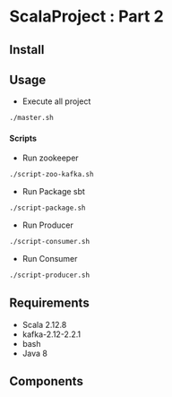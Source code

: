 # ScalaProject : Part 2

## Install


## Usage

* Execute all project

```bash
./master.sh
```

#### Scripts

* Run zookeeper

```bash
./script-zoo-kafka.sh
```

* Run Package sbt

```bash
./script-package.sh
```

* Run Producer

```bash
./script-consumer.sh
```

* Run Consumer

```bash
./script-producer.sh
```


## Requirements

* Scala 2.12.8
* kafka-2.12-2.2.1
* bash
* Java 8

## Components



